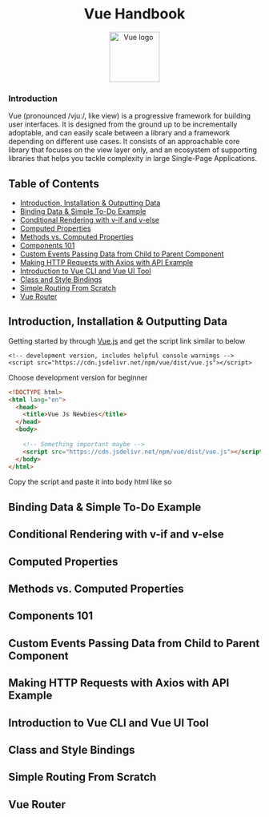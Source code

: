 <h1 align="center">Vue Handbook</h1>

<p align="center"><a href="https://vuejs.org" target="_blank" rel="noopener noreferrer"><img width="100" src="https://vuejs.org/images/logo.png" alt="Vue logo"></a></p>

### Introduction

Vue (pronounced /vjuː/, like view) is a progressive framework for building user interfaces. It is designed from the ground up to be incrementally adoptable, and can easily scale between a library and a framework depending on different use cases. It consists of an approachable core library that focuses on the view layer only, and an ecosystem of supporting libraries that helps you tackle complexity in large Single-Page Applications.

## Table of Contents
- [Introduction, Installation & Outputting Data](#introduction-installation--outputting-data)
- [Binding Data & Simple To-Do Example](#binding-data--simple-to-do-example)
- [Conditional Rendering with v-if and v-else](#conditional-rendering-with-v-if-and-v-else)
- [Computed Properties](#computed-properties)
- [Methods vs. Computed Properties](#methods-vs-computed-properties)
- [Components 101](#components-101)
- [Custom Events Passing Data from Child to Parent Component](#custom-events-passing-data-from-child-to-parent-component)
- [Making HTTP Requests with Axios with API Example](#making-http-requests-with-axios-with-api-example)
- [Introduction to Vue CLI and Vue UI Tool](#introduction-to-vue-cli-and-vue-ui-tool)
- [Class and Style Bindings](#class-and-style-bindings)
- [Simple Routing From Scratch](#simple-routing-from-scratch)
- [Vue Router](#vue-router)

## Introduction, Installation & Outputting Data
Getting started by through [Vue.js](https://vuejs.org/v2/guide/) and get the script link similar to below
```vue
<!-- development version, includes helpful console warnings -->
<script src="https://cdn.jsdelivr.net/npm/vue/dist/vue.js"></script>
```
Choose development version for beginner

```html
<!DOCTYPE html>
<html lang="en">
  <head>
    <title>Vue Js Newbies</title>
  </head>
  <body>
    
    <!-- Something important maybe -->
    <script src="https://cdn.jsdelivr.net/npm/vue/dist/vue.js"></script>
  </body>
</html>
```
Copy the script and paste it into body html like so

## Binding Data & Simple To-Do Example

## Conditional Rendering with v-if and v-else

## Computed Properties

## Methods vs. Computed Properties

## Components 101

## Custom Events Passing Data from Child to Parent Component

## Making HTTP Requests with Axios with API Example

## Introduction to Vue CLI and Vue UI Tool

## Class and Style Bindings

## Simple Routing From Scratch

## Vue Router
 
